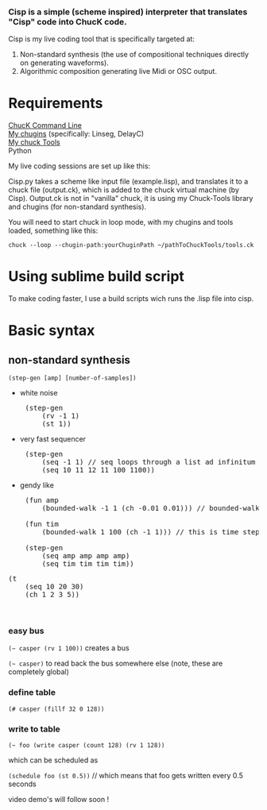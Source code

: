 ### Cisp is a simple (scheme inspired) interpreter that translates "Cisp" code into ChucK code.

Cisp is my live coding tool that is specifically targeted at:
1. Non-standard synthesis (the use of compositional techniques directly on generating waveforms).
2. Algorithmic composition generating live Midi or OSC output.

# Requirements

[ChucK Command Line](http://chuck.cs.princeton.edu/release/)<br>
[My chugins](https://github.com/casperschipper/chugins) (specifically: Linseg, DelayC)<br> 
[My chuck Tools](https://github.com/casperschipper/ChucK-Tools)<br>
Python

My live coding sessions are set up like this:

Cisp.py takes a scheme like input file (example.lisp), and translates it to a chuck file (output.ck), which is added to the chuck virtual machine (by Cisp). Output.ck is not in "vanilla" chuck, it is using my Chuck-Tools library and chugins (for non-standard synthesis).

You will need to start chuck in loop mode, with my chugins and tools loaded, something like this:

`chuck --loop --chugin-path:yourChuginPath ~/pathToChuckTools/tools.ck`

# Using sublime build script

To make coding faster, I use a build scripts wich runs the .lisp file into cisp.

# Basic syntax

## non-standard synthesis


`(step-gen [amp] [number-of-samples])`


* white noise
<pre>
	(step-gen 
  		(rv -1 1) 
  		(st 1))</pre>


* very fast sequencer
<pre>
	(step-gen
  		(seq -1 1) // seq loops through a list ad infinitum -1 1 -1 1 -1 1 etc..
  		(seq 10 11 12 11 100 1100)) 
</pre>
* gendy like

<pre>
	(fun amp
		(bounded-walk -1 1 (ch -0.01 0.01))) // bounded-walk min max step

	(fun tim
		(bounded-walk 1 100 (ch -1 1))) // this is time steps

	(step-gen
		(seq amp amp amp amp)
		(seq tim tim tim tim)) 
</pre>

<pre>
(t
	(seq 10 20 30)
	(ch 1 2 3 5))
	
	</pre>

### easy bus


`(~ casper (rv 1 100))` creates a bus

`(~ casper)` to read back the bus somewhere else (note, these are completely global)

### define table

`(# casper (fillf 32 0 128))`

### write to table

`(~ foo (write casper (count 128) (rv 1 128))`

which can be scheduled as

`(schedule foo (st 0.5))` // which means that foo gets written every 0.5 seconds

video demo's will follow soon !


